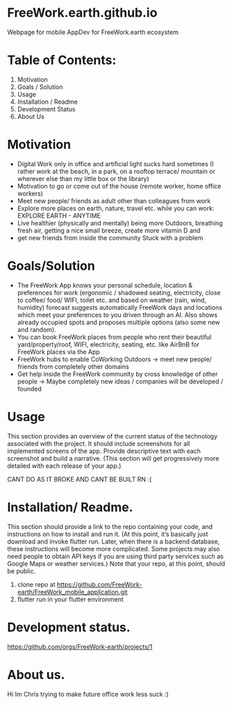 # FreeWork.earth.github.io
Webpage for mobile AppDev for FreeWork.earth ecosystem
# Table of Contents: 
1. Motivation
2. Goals / Solution
3. Usage
4. Installation / Readme
5. Development Status
6. About Us


# Motivation

- Digital Work only in office and artificial light sucks hard 
sometimes (I rather work at the beach, in a park, on a rooftop terrace/ mountain or wherever else than my little box or the library)
- Motivation to go or come out of the house (remote worker, home office workers)
- Meet new people/ friends as adult other than colleagues from work
- Explore more places on earth, nature, travel etc. while you can work: EXPLORE EARTH - ANYTIME
- Live healthier (physically and mentally) being more Outdoors, breathing fresh air, getting a nice small breeze, create more vitamin D and 
- get new friends from inside the community
Stuck with a problem 

# Goals/Solution
- The FreeWork App knows your personal schedule, location &  preferences for work (ergonomic / shadowed seating, electricity, close to coffee/ food/ WIFI, toilet etc. and based on weather (rain, wind, humidity) forecast suggests automatically FreeWork days and locations which meet your preferences to you driven through an AI. Also shows already occupied spots and proposes multiple options (also some new and random).
- You can book FreeWork places from people who rent their beautiful yard/property/roof,  WIFI, electricity, seating, etc. like AirBnB for FreeWork places via the App
- FreeWork hubs to enable CoWorking Outdoors -> meet new people/ friends from completely other domains 
- Get help inside the FreeWork community by cross knowledge of other people -> Maybe completely new ideas / companies will be developed / founded


# Usage
This section provides an overview of the current status of the technology associated with the project. It should include screenshots for all implemented screens of the app. Provide descriptive text with each screenshot and build a narrative. (This section will get progressively more detailed with each release of your app.)

CANT DO AS IT BROKE AND CANT BE BUILT RN :( 

# Installation/ Readme. 
This section should provide a link to the repo containing your code, and instructions on how to install and run it. (At this point, it’s basically just download and invoke flutter run. Later, when there is a backend database, these instructions will become more complicated. Some projects may also need people to obtain API keys if you are using third party services such as Google Maps or weather services.) Note that your repo, at this point, should be public.

1. clone repo at https://github.com/FreeWork-earth/FreeWork_mobile_application.git
2. flutter run in your flutter environment

# Development status.
https://github.com/orgs/FreeWork-earth/projects/1


# About us. 
Hi Im Chris trying to make future office work less suck :)
